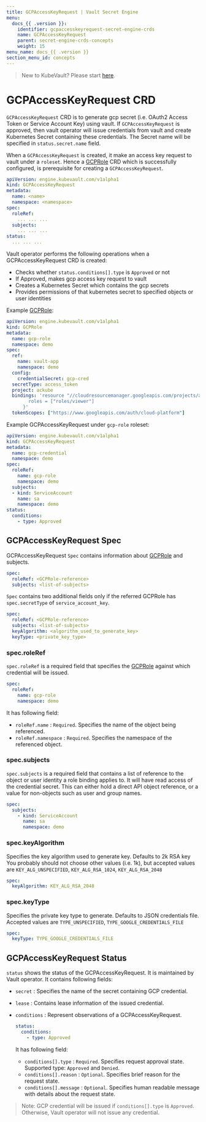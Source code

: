 ```yaml
---
title: GCPAccessKeyRequest | Vault Secret Engine
menu:
  docs_{{ .version }}:
    identifier: gcpaccesskeyrequest-secret-engine-crds
    name: GCPAccessKeyRequest
    parent: secret-engine-crds-concepts
    weight: 15
menu_name: docs_{{ .version }}
section_menu_id: concepts
---
```


> New to KubeVault? Please start [here](/docs/concepts/README.md).

# GCPAccessKeyRequest CRD

`GCPAccessKeyRequest` CRD is to generate gcp secret (i.e. OAuth2 Access Token or Service Account Key) using vault. If `GCPAccessKeyRequest` is approved, then vault operator will issue credentials from vault and create Kubernetes Secret containing these credentials. The Secret name will be specified in `status.secret.name` field.

When a `GCPAccessKeyRequest` is created, it make an  access key request to vault under a `roleset`. Hence a [GCPRole](/docs/concepts/secret-engine-crds/gcprole.md) CRD which is successfully configured, is prerequisite for creating a `GCPAccessKeyRequest`.

```yaml
apiVersion: engine.kubevault.com/v1alpha1
kind: GCPAccessKeyRequest
metadata:
  name: <name>
  namespace: <namespace>
spec:
  roleRef:
    ... ... ...
  subjects:
    ... ... ...
status:
  ... ... ...
```

Vault operator performs the following operations when a GCPAccessKeyRequest CRD is created:

- Checks whether `status.conditions[].type` is `Approved` or not
- If Approved, makes gcp access key request to vault
- Creates a Kubernetes Secret which contains the gcp secrets
- Provides permissions of that kubernetes secret to specified objects or user identities

Example [GCPRole](/docs/concepts/secret-engine-crds/gcprole.md): 
```yaml
apiVersion: engine.kubevault.com/v1alpha1
kind: GCPRole
metadata: 
  name: gcp-role
  namespace: demo
spec:
  ref:
    name: vault-app
    namespace: demo
  config:
    credentialSecret: gcp-cred
  secretType: access_token
  project: ackube
  bindings: 'resource "//cloudresourcemanager.googleapis.com/projects/ackube" {
        roles = ["roles/viewer"]
      }'
  tokenScopes: ["https://www.googleapis.com/auth/cloud-platform"]
```
Example GCPAccessKeyRequest under `gcp-role` roleset:

```yaml
apiVersion: engine.kubevault.com/v1alpha1
kind: GCPAccessKeyRequest
metadata:
  name: gcp-credential
  namespace: demo
spec:
  roleRef:
    name: gcp-role
    namespace: demo
  subjects:
  - kind: ServiceAccount
    name: sa 
    namespace: demo 
status:
  conditions:
    - type: Approved
```

## GCPAccessKeyRequest Spec

GCPAccessKeyRequest `Spec` contains information about [GCPRole](/docs/concepts/secret-engine-crds/gcprole.md) and subjects.

```yaml
spec:
  roleRef: <GCPRole-reference>
  subjects: <list-of-subjects>
```
`Spec` contains two additional fields only if the referred GCPRole has `spec.secretType` of `service_account_key`. 

```yaml
spec:
  roleRef: <GCPRole-reference>
  subjects: <list-of-subjects>
  keyAlgorithm: <algorithm_used_to_generate_key>
  keyType: <private_key_type>
``` 

### spec.roleRef

`spec.roleRef` is a required field that specifies the [GCPRole](/docs/concepts/secret-engine-crds/gcprole.md) against which credential will be issued.

```yaml
spec:
  roleRef:
    name: gcp-role
    namespace: demo
```

It has following field:

- `roleRef.name` : `Required`. Specifies the name of the object being referenced.
- `roleRef.namespace` : `Required`. Specifies the namespace of the referenced object.

### spec.subjects

`spec.subjects` is a required field that contains a list of reference to the object or user identity a role binding applies to. It will have read access of the credential secret. This can either hold a direct API object reference, or a value for non-objects such as user and group names.

```yaml
spec:
  subjects:
    - kind: ServiceAccount
      name: sa
      namespace: demo
```

### spec.keyAlgorithm 

Specifies the key algorithm used to generate key. Defaults to 2k RSA key You probably should not choose other values (i.e. 1k), but accepted values are `KEY_ALG_UNSPECIFIED`, `KEY_ALG_RSA_1024`, `KEY_ALG_RSA_2048`  

```yaml
spec:
  keyAlgorithm: KEY_ALG_RSA_2048
```

### spec.keyType

Specifies the private key type to generate. Defaults to JSON credentials file. Accepted values are `TYPE_UNSPECIFIED`, `TYPE_GOOGLE_CREDENTIALS_FILE`

```yaml
spec:
  keyType: TYPE_GOOGLE_CREDENTIALS_FILE
``` 

## GCPAccessKeyRequest Status

`status` shows the status of the GCPAccessKeyRequest. It is maintained by Vault operator. It contains following fields:

- `secret` : Specifies the name of the secret containing GCP credential.

- `lease` : Contains lease information of the issued credential.

- `conditions` : Represent observations of a GCPAccessKeyRequest.

    ```yaml
    status:
      conditions:
        - type: Approved
    ```

  It has following field:
  - `conditions[].type` : `Required`. Specifies request approval state. Supported type: `Approved` and `Denied`.
  - `conditions[].reason` : `Optional`. Specifies brief reason for the request state.
  - `conditions[].message` : `Optional`. Specifies human readable message with details about the request state.

> Note: GCP credential will be issued if `conditions[].type` is `Approved`. Otherwise, Vault operator will not issue any credential.
